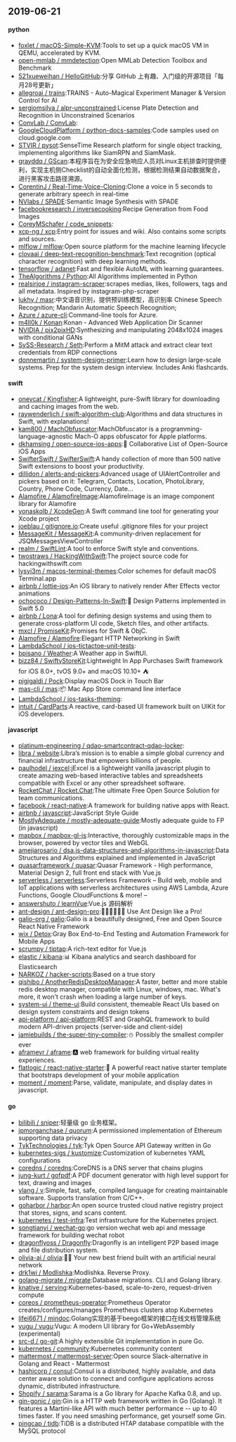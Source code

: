 ## 2019-06-21

#### python
* [foxlet / macOS-Simple-KVM](https://github.com/foxlet/macOS-Simple-KVM):Tools to set up a quick macOS VM in QEMU, accelerated by KVM.
* [open-mmlab / mmdetection](https://github.com/open-mmlab/mmdetection):Open MMLab Detection Toolbox and Benchmark
* [521xueweihan / HelloGitHub](https://github.com/521xueweihan/HelloGitHub):分享 GitHub 上有趣、入门级的开源项目「每月28号更新」
* [allegroai / trains](https://github.com/allegroai/trains):TRAINS - Auto-Magical Experiment Manager & Version Control for AI
* [sergiomsilva / alpr-unconstrained](https://github.com/sergiomsilva/alpr-unconstrained):License Plate Detection and Recognition in Unconstrained Scenarios
* [ConvLab / ConvLab](https://github.com/ConvLab/ConvLab):
* [GoogleCloudPlatform / python-docs-samples](https://github.com/GoogleCloudPlatform/python-docs-samples):Code samples used on cloud.google.com
* [STVIR / pysot](https://github.com/STVIR/pysot):SenseTime Research platform for single object tracking, implementing algorithms like SiamRPN and SiamMask.
* [grayddq / GScan](https://github.com/grayddq/GScan):本程序旨在为安全应急响应人员对Linux主机排查时提供便利，实现主机侧Checklist的自动全面化检测，根据检测结果自动数据聚合，进行黑客攻击路径溯源。
* [CorentinJ / Real-Time-Voice-Cloning](https://github.com/CorentinJ/Real-Time-Voice-Cloning):Clone a voice in 5 seconds to generate arbitrary speech in real-time
* [NVlabs / SPADE](https://github.com/NVlabs/SPADE):Semantic Image Synthesis with SPADE
* [facebookresearch / inversecooking](https://github.com/facebookresearch/inversecooking):Recipe Generation from Food Images
* [CoreyMSchafer / code_snippets](https://github.com/CoreyMSchafer/code_snippets):
* [xcp-ng / xcp](https://github.com/xcp-ng/xcp):Entry point for issues and wiki. Also contains some scripts and sources.
* [mlflow / mlflow](https://github.com/mlflow/mlflow):Open source platform for the machine learning lifecycle
* [clovaai / deep-text-recognition-benchmark](https://github.com/clovaai/deep-text-recognition-benchmark):Text recognition (optical character recognition) with deep learning methods.
* [tensorflow / adanet](https://github.com/tensorflow/adanet):Fast and flexible AutoML with learning guarantees.
* [TheAlgorithms / Python](https://github.com/TheAlgorithms/Python):All Algorithms implemented in Python
* [realsirjoe / instagram-scraper](https://github.com/realsirjoe/instagram-scraper):scrapes medias, likes, followers, tags and all metadata. Inspired by instagram-php-scraper
* [lukhy / masr](https://github.com/lukhy/masr):中文语音识别，提供预训练模型，高识别率 Chinese Speech Recognition; Mandarin Automatic Speech Recognition;
* [Azure / azure-cli](https://github.com/Azure/azure-cli):Command-line tools for Azure.
* [m4ll0k / Konan](https://github.com/m4ll0k/Konan):Konan - Advanced Web Application Dir Scanner
* [NVIDIA / pix2pixHD](https://github.com/NVIDIA/pix2pixHD):Synthesizing and manipulating 2048x1024 images with conditional GANs
* [SySS-Research / Seth](https://github.com/SySS-Research/Seth):Perform a MitM attack and extract clear text credentials from RDP connections
* [donnemartin / system-design-primer](https://github.com/donnemartin/system-design-primer):Learn how to design large-scale systems. Prep for the system design interview. Includes Anki flashcards.

#### swift
* [onevcat / Kingfisher](https://github.com/onevcat/Kingfisher):A lightweight, pure-Swift library for downloading and caching images from the web.
* [raywenderlich / swift-algorithm-club](https://github.com/raywenderlich/swift-algorithm-club):Algorithms and data structures in Swift, with explanations!
* [kam800 / MachObfuscator](https://github.com/kam800/MachObfuscator):MachObfuscator is a programming-language-agnostic Mach-O apps obfuscator for Apple platforms.
* [dkhamsing / open-source-ios-apps](https://github.com/dkhamsing/open-source-ios-apps):📱
Collaborative List of Open-Source iOS Apps
* [SwifterSwift / SwifterSwift](https://github.com/SwifterSwift/SwifterSwift):A handy collection of more than 500 native Swift extensions to boost your productivity.
* [dillidon / alerts-and-pickers](https://github.com/dillidon/alerts-and-pickers):Advanced usage of UIAlertController and pickers based on it: Telegram, Contacts, Location, PhotoLibrary, Country, Phone Code, Currency, Date...
* [Alamofire / AlamofireImage](https://github.com/Alamofire/AlamofireImage):AlamofireImage is an image component library for Alamofire
* [yonaskolb / XcodeGen](https://github.com/yonaskolb/XcodeGen):A Swift command line tool for generating your Xcode project
* [joeblau / gitignore.io](https://github.com/joeblau/gitignore.io):Create useful .gitignore files for your project
* [MessageKit / MessageKit](https://github.com/MessageKit/MessageKit):A community-driven replacement for JSQMessagesViewController
* [realm / SwiftLint](https://github.com/realm/SwiftLint):A tool to enforce Swift style and conventions.
* [twostraws / HackingWithSwift](https://github.com/twostraws/HackingWithSwift):The project source code for hackingwithswift.com
* [lysyi3m / macos-terminal-themes](https://github.com/lysyi3m/macos-terminal-themes):Color schemes for default macOS Terminal.app
* [airbnb / lottie-ios](https://github.com/airbnb/lottie-ios):An iOS library to natively render After Effects vector animations
* [ochococo / Design-Patterns-In-Swift](https://github.com/ochococo/Design-Patterns-In-Swift):📖
Design Patterns implemented in Swift 5.0
* [airbnb / Lona](https://github.com/airbnb/Lona):A tool for defining design systems and using them to generate cross-platform UI code, Sketch files, and other artifacts.
* [mxcl / PromiseKit](https://github.com/mxcl/PromiseKit):Promises for Swift & ObjC.
* [Alamofire / Alamofire](https://github.com/Alamofire/Alamofire):Elegant HTTP Networking in Swift
* [LambdaSchool / ios-tictactoe-unit-tests](https://github.com/LambdaSchool/ios-tictactoe-unit-tests):
* [bpisano / Weather](https://github.com/bpisano/Weather):A Weather app in SwiftUI.
* [bizz84 / SwiftyStoreKit](https://github.com/bizz84/SwiftyStoreKit):Lightweight In App Purchases Swift framework for iOS 8.0+, tvOS 9.0+ and macOS 10.10+ ⛺
* [pigigaldi / Pock](https://github.com/pigigaldi/Pock):Display macOS Dock in Touch Bar
* [mas-cli / mas](https://github.com/mas-cli/mas):📦
Mac App Store command line interface
* [LambdaSchool / ios-tasks-theming](https://github.com/LambdaSchool/ios-tasks-theming):
* [intuit / CardParts](https://github.com/intuit/CardParts):A reactive, card-based UI framework built on UIKit for iOS developers.

#### javascript
* [platinum-engineering / qdao-smartcontract-qdao-locker](https://github.com/platinum-engineering/qdao-smartcontract-qdao-locker):
* [libra / website](https://github.com/libra/website):Libra’s mission is to enable a simple global currency and financial infrastructure that empowers billions of people.
* [paulhodel / jexcel](https://github.com/paulhodel/jexcel):jExcel is a lightweight vanilla javascript plugin to create amazing web-based interactive tables and spreadsheets compatible with Excel or any other spreadsheet software.
* [RocketChat / Rocket.Chat](https://github.com/RocketChat/Rocket.Chat):The ultimate Free Open Source Solution for team communications.
* [facebook / react-native](https://github.com/facebook/react-native):A framework for building native apps with React.
* [airbnb / javascript](https://github.com/airbnb/javascript):JavaScript Style Guide
* [MostlyAdequate / mostly-adequate-guide](https://github.com/MostlyAdequate/mostly-adequate-guide):Mostly adequate guide to FP (in javascript)
* [mapbox / mapbox-gl-js](https://github.com/mapbox/mapbox-gl-js):Interactive, thoroughly customizable maps in the browser, powered by vector tiles and WebGL
* [amejiarosario / dsa.js-data-structures-and-algorithms-in-javascript](https://github.com/amejiarosario/dsa.js-data-structures-and-algorithms-in-javascript):Data Structures and Algorithms explained and implemented in JavaScript
* [quasarframework / quasar](https://github.com/quasarframework/quasar):Quasar Framework - High performance, Material Design 2, full front end stack with Vue.js
* [serverless / serverless](https://github.com/serverless/serverless):Serverless Framework – Build web, mobile and IoT applications with serverless architectures using AWS Lambda, Azure Functions, Google CloudFunctions & more! –
* [answershuto / learnVue](https://github.com/answershuto/learnVue):Vue.js 源码解析
* [ant-design / ant-design-pro](https://github.com/ant-design/ant-design-pro):👨🏻‍💻👩🏻‍💻 Use Ant Design like a Pro!
* [galio-org / galio](https://github.com/galio-org/galio):Galio is a beautifully designed, Free and Open Source React Native Framework
* [wix / Detox](https://github.com/wix/Detox):Gray Box End-to-End Testing and Automation Framework for Mobile Apps
* [scrumpy / tiptap](https://github.com/scrumpy/tiptap):A rich-text editor for Vue.js
* [elastic / kibana](https://github.com/elastic/kibana):📊
Kibana analytics and search dashboard for Elasticsearch
* [NARKOZ / hacker-scripts](https://github.com/NARKOZ/hacker-scripts):Based on a true story
* [qishibo / AnotherRedisDesktopManager](https://github.com/qishibo/AnotherRedisDesktopManager):A faster, better and more stable redis desktop manager, compatible with Linux, windows, mac. What's more, it won't crash when loading a large number of keys.
* [system-ui / theme-ui](https://github.com/system-ui/theme-ui):Build consistent, themeable React UIs based on design system constraints and design tokens
* [api-platform / api-platform](https://github.com/api-platform/api-platform):REST and GraphQL framework to build modern API-driven projects (server-side and client-side)
* [jamiebuilds / the-super-tiny-compiler](https://github.com/jamiebuilds/the-super-tiny-compiler):⛄️
Possibly the smallest compiler ever
* [aframevr / aframe](https://github.com/aframevr/aframe):🅰️
web framework for building virtual reality experiences.
* [flatlogic / react-native-starter](https://github.com/flatlogic/react-native-starter):🚀
A powerful react native starter template that bootstraps development of your mobile application
* [moment / moment](https://github.com/moment/moment):Parse, validate, manipulate, and display dates in javascript.

#### go
* [bilibili / sniper](https://github.com/bilibili/sniper):轻量级 go 业务框架。
* [jpmorganchase / quorum](https://github.com/jpmorganchase/quorum):A permissioned implementation of Ethereum supporting data privacy
* [TykTechnologies / tyk](https://github.com/TykTechnologies/tyk):Tyk Open Source API Gateway written in Go
* [kubernetes-sigs / kustomize](https://github.com/kubernetes-sigs/kustomize):Customization of kubernetes YAML configurations
* [coredns / coredns](https://github.com/coredns/coredns):CoreDNS is a DNS server that chains plugins
* [jung-kurt / gofpdf](https://github.com/jung-kurt/gofpdf):A PDF document generator with high level support for text, drawing and images
* [vlang / v](https://github.com/vlang/v):Simple, fast, safe, compiled language for creating maintainable software. Supports translation from C/C++.
* [goharbor / harbor](https://github.com/goharbor/harbor):An open source trusted cloud native registry project that stores, signs, and scans content.
* [kubernetes / test-infra](https://github.com/kubernetes/test-infra):Test infrastructure for the Kubernetes project.
* [songtianyi / wechat-go](https://github.com/songtianyi/wechat-go):go version wechat web api and message framework for building wechat robot
* [dragonflyoss / Dragonfly](https://github.com/dragonflyoss/Dragonfly):Dragonfly is an intelligent P2P based image and file distribution system.
* [olivia-ai / olivia](https://github.com/olivia-ai/olivia):💁‍♀
️Your new best friend built with an artificial neural network
* [drk1wi / Modlishka](https://github.com/drk1wi/Modlishka):Modlishka. Reverse Proxy.
* [golang-migrate / migrate](https://github.com/golang-migrate/migrate):Database migrations. CLI and Golang library.
* [knative / serving](https://github.com/knative/serving):Kubernetes-based, scale-to-zero, request-driven compute
* [coreos / prometheus-operator](https://github.com/coreos/prometheus-operator):Prometheus Operator creates/configures/manages Prometheus clusters atop Kubernetes
* [lifei6671 / mindoc](https://github.com/lifei6671/mindoc):Golang实现的基于beego框架的接口在线文档管理系统
* [vugu / vugu](https://github.com/vugu/vugu):Vugu: A modern UI library for Go+WebAssembly (experimental)
* [src-d / go-git](https://github.com/src-d/go-git):A highly extensible Git implementation in pure Go.
* [kubernetes / community](https://github.com/kubernetes/community):Kubernetes community content
* [mattermost / mattermost-server](https://github.com/mattermost/mattermost-server):Open source Slack-alternative in Golang and React - Mattermost
* [hashicorp / consul](https://github.com/hashicorp/consul):Consul is a distributed, highly available, and data center aware solution to connect and configure applications across dynamic, distributed infrastructure.
* [Shopify / sarama](https://github.com/Shopify/sarama):Sarama is a Go library for Apache Kafka 0.8, and up.
* [gin-gonic / gin](https://github.com/gin-gonic/gin):Gin is a HTTP web framework written in Go (Golang). It features a Martini-like API with much better performance -- up to 40 times faster. If you need smashing performance, get yourself some Gin.
* [pingcap / tidb](https://github.com/pingcap/tidb):TiDB is a distributed HTAP database compatible with the MySQL protocol
